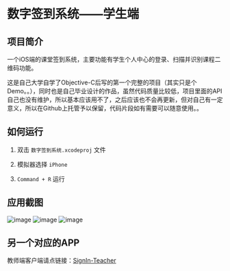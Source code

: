 # 数字签到系统——学生端

## 项目简介

一个iOS端的课堂签到系统，主要功能有学生个人中心的登录、扫描并识别课程二维码功能。

这是自己大学自学了Objective-C后写的第一个完整的项目（其实只是个Demo。。），同时也是自己毕业设计的作品，虽然代码质量比较低，项目里面的API自己也没有维护，所以基本应该用不了，之后应该也不会再更新，但对自己有一定意义，所以在Github上托管予以保留，代码片段如有需要可以随意使用。。

## 如何运行

1. 双击 `数字签到系统.xcodeproj` 文件

2. 模拟器选择 `iPhone`

3. `Command + R` 运行


## 应用截图
![image]()
![image]()
![image]()

## 另一个对应的APP

教师端客户端请点链接：[SignIn-Teacher](https://github.com/VOREVER/SignIn-Teacher)
